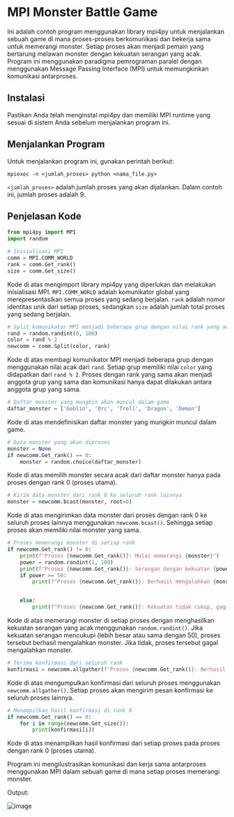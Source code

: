# MPI Monster Battle Game

Ini adalah contoh program menggunakan library mpi4py untuk menjalankan sebuah game di mana proses-proses berkomunikasi dan bekerja sama untuk memerangi monster. Setiap proses akan menjadi pemain yang bertarung melawan monster dengan kekuatan serangan yang acak. Program ini menggunakan paradigma pemrograman paralel dengan menggunakan Message Passing Interface (MPI) untuk memungkinkan komunikasi antarproses.

## Instalasi

Pastikan Anda telah menginstal mpi4py dan memiliki MPI runtime yang sesuai di sistem Anda sebelum menjalankan program ini.

## Menjalankan Program

Untuk menjalankan program ini, gunakan perintah berikut:

```
mpiexec -n <jumlah_proses> python <nama_file.py>
```

`<jumlah_proses>` adalah jumlah proses yang akan dijalankan. Dalam contoh ini, jumlah proses adalah 9.

## Penjelasan Kode

```python
from mpi4py import MPI
import random

# Inisialisasi MPI
comm = MPI.COMM_WORLD
rank = comm.Get_rank()
size = comm.Get_size()
```

Kode di atas mengimport library mpi4py yang diperlukan dan melakukan inisialisasi MPI. `MPI.COMM_WORLD` adalah komunikator global yang merepresentasikan semua proses yang sedang berjalan. `rank` adalah nomor identitas unik dari setiap proses, sedangkan `size` adalah jumlah total proses yang sedang berjalan.

```python
# Split komunikator MPI menjadi beberapa grup dengan nilai rank yang acak
rand = random.randint(0, 100)
color = rand % 2
newcomm = comm.Split(color, rank)
```

Kode di atas membagi komunikator MPI menjadi beberapa grup dengan menggunakan nilai acak dari `rand`. Setiap grup memiliki nilai `color` yang didapatkan dari `rand % 2`. Proses dengan rank yang sama akan menjadi anggota grup yang sama dan komunikasi hanya dapat dilakukan antara anggota grup yang sama.

```python
# Daftar monster yang mungkin akan muncul dalam game
daftar_monster = ['Goblin', 'Orc', 'Troll', 'Dragon', 'Demon']
```

Kode di atas mendefinisikan daftar monster yang mungkin muncul dalam game.

```python
# Data monster yang akan diproses
monster = None
if newcomm.Get_rank() == 0:
    monster = random.choice(daftar_monster)
```

Kode di atas memilih monster secara acak dari daftar monster hanya pada proses dengan rank 0 (proses utama).

```python
# Kirim data monster dari rank 0 ke seluruh rank lainnya
monster = newcomm.bcast(monster, root=0)
```

Kode di atas mengirimkan data monster dari proses dengan rank 0 ke seluruh proses lainnya menggunakan `newcomm.bcast()`. Sehingga setiap proses akan memiliki nilai monster yang sama.

```python
# Proses memerangi monster di setiap rank
if newcomm.Get_rank() != 0:
    print(f"Proses {newcomm.Get_rank()}: Mulai memerangi {monster}")
    power = random.randint(1, 100)
    print(f"Proses {newcomm.Get_rank()}: Serangan dengan kekuatan {power}")
    if power >= 50:
        print(f"Proses {newcomm.Get_rank()}: Berhasil mengalahkan {monster}")


    else:
        print(f"Proses {newcomm.Get_rank()}: Kekuatan tidak cukup, gagal mengalahkan {monster}")
```

Kode di atas memerangi monster di setiap proses dengan menghasilkan kekuatan serangan yang acak menggunakan `random.randint()`. Jika kekuatan serangan mencukupi (lebih besar atau sama dengan 50), proses tersebut berhasil mengalahkan monster. Jika tidak, proses tersebut gagal mengalahkan monster.

```python
# Terima konfirmasi dari seluruh rank
konfirmasi = newcomm.allgather(f"Proses {newcomm.Get_rank()}: Berhasil memerangi {monster}")
```

Kode di atas mengumpulkan konfirmasi dari seluruh proses menggunakan `newcomm.allgather()`. Setiap proses akan mengirim pesan konfirmasi ke seluruh proses lainnya.

```python
# Menampilkan hasil konfirmasi di rank 0
if newcomm.Get_rank() == 0:
    for i in range(newcomm.Get_size()):
        print(konfirmasi[i])
```

Kode di atas menampilkan hasil konfirmasi dari setiap proses pada proses dengan rank 0 (proses utama).

Program ini mengilustrasikan komunikasi dan kerja sama antarproses menggunakan MPI dalam sebuah game di mana setiap proses memerangi monster.

Output:

![image](https://github.com/nawafnaofal/SISTER_3B_KELOMPOK2/assets/74226869/e505aee8-fa4c-4b16-b552-4377df5d0022)
